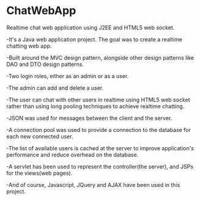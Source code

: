 # ChatWebApp
Realtime chat web application using J2EE and HTML5 web socket.

-It's a Java web application project. The goal was to create a realtime chatting web app.

-Built around the MVC design pattern, alongside other design patterns like DAO and DTO design patterns.

-Two login roles, either as an admin or as a user.

-The admin can add and delete a user.

-The user can chat with other users in realtime using HTML5 web socket
rather than using long pooling techniques to achieve realtime chatting.

-JSON was used for messages between the client and the server.

-A connection pool was used to provide a connection to the database for each new connected user.

-The list of available users is cached at the server to improve application's performance and reduce overhead on the database.

-A servlet has been used to represent the controller(the server), and JSPs for the views(web pages).

-And of course, Javascript, JQuery and AJAX have been used in this project.

